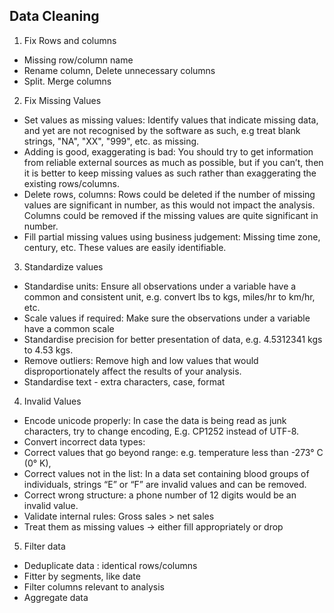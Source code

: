 ## Data Cleaning
    
1. Fix Rows and columns
- Missing row/column name
- Rename column, Delete unnecessary columns
- Split. Merge columns

2. Fix Missing Values
- Set values as missing values: Identify values that indicate missing data, and yet are not recognised by the software as such, e.g treat blank strings, "NA", "XX", "999", etc. as missing.
- Adding is good, exaggerating is bad: You should try to get information from reliable external sources as much as possible, but if you can’t, then it is better to keep missing values as such rather than exaggerating the existing rows/columns.
- Delete rows, columns: Rows could be deleted if the number of missing values are significant in number, as this would not impact the analysis. Columns could be removed if the missing values are quite significant in number.
- Fill partial missing values using business judgement: Missing time zone, century, etc. These values are easily identifiable.

3. Standardize values
- Standardise units: Ensure all observations under a variable have a common and consistent unit, e.g. convert lbs to kgs, miles/hr to km/hr, etc.
- Scale values if required:  Make sure the observations under a variable have a common scale
- Standardise precision for better presentation of data, e.g. 4.5312341 kgs to 4.53 kgs.
- Remove outliers: Remove high and low values that would disproportionately affect the results of your analysis.
- Standardise text - extra characters, case, format

4. Invalid Values
- Encode unicode properly: In case the data is being read as junk characters, try to change encoding, E.g. CP1252 instead of UTF-8.
- Convert incorrect data types: 
- Correct values that go beyond range: e.g. temperature less than -273° C (0° K), 
- Correct values not in the list: In a data set containing blood groups of individuals, strings “E” or “F” are invalid values and can be removed.
- Correct wrong structure:  a phone number of 12 digits would be an invalid value.
- Validate internal rules: Gross sales > net sales
- Treat them as missing values -> either fill appropriately or drop

5. Filter data
- Deduplicate data : identical rows/columns
- Fitter by segments, like date
- Filter columns relevant to analysis
- Aggregate data
